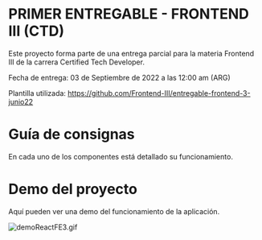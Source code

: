 # PRIMER ENTREGABLE - FRONTEND III (CTD)

Este proyecto forma parte de una entrega parcial para la materia Frontend III de la carrera Certified Tech Developer.

Fecha de entrega: 03 de Septiembre de 2022 a las 12:00 am (ARG)

Plantilla utilizada: https://github.com/Frontend-III/entregable-frontend-3-junio22

# Guía de consignas

En cada uno de los componentes está detallado su funcionamiento.

# Demo del proyecto

Aquí pueden ver una demo del funcionamiento de la aplicación.

![demoReactFE3.gif](https://raw.githubusercontent.com/Frontend-III/entregable-frontend-3-junio22/main/demoReactFE3.gif)
